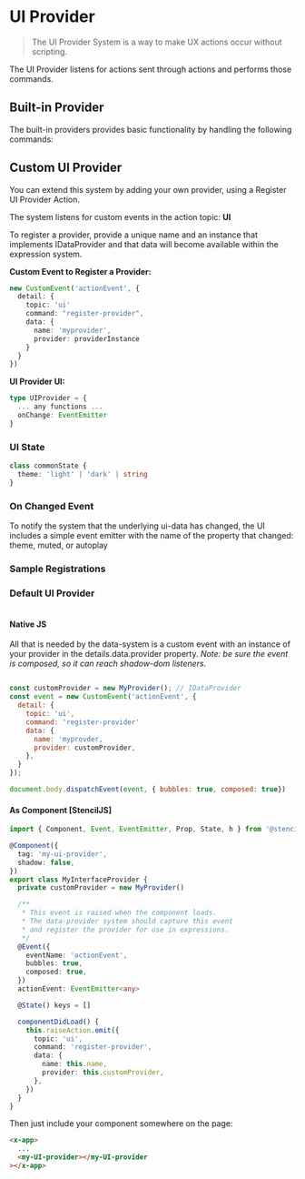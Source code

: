 # UI Provider

> The UI Provider System is a way to make UX actions occur without scripting.

The UI Provider listens for actions sent through actions and performs those commands.

## Built-in Provider

The built-in providers provides basic functionality by handling the following commands:

## Custom UI Provider

You can extend this system by adding your own provider, using a Register UI Provider Action.

The system listens for custom events in the action topic: **UI**

To register a provider, provide a unique name and an instance that implements IDataProvider and that data will become available within the expression system.

**Custom Event to Register a Provider:**

```typescript
new CustomEvent('actionEvent', {
  detail: {
    topic: 'ui'
    command: "register-provider",
    data: {
      name: 'myprovider',
      provider: providerInstance
    }
  }
})
```

**UI Provider UI:**

```typescript
type UIProvider = {
  ... any functions ...
  onChange: EventEmitter
}
```

### UI State

```typescript
class commonState {
  theme: 'light' | 'dark' | string
}
```

### On Changed Event

To notify the system that the underlying ui-data has changed, the UI includes a simple event emitter with the name of the property that changed: theme, muted, or autoplay

### Sample Registrations

### Default UI Provider

```typescript

```

#### Native JS

All that is needed by the data-system is a custom event with an instance of your provider in the details.data.provider property. _Note: be sure the event is composed, so it can reach shadow-dom listeners._

```javascript

const customProvider = new MyProvider(); // IDataProvider
const event = new CustomEvent('actionEvent', {
  detail: {
    topic: 'ui',
    command: 'register-provider'
    data: {
      name: 'myprovder,
      provider: customProvider,
    },
  }
});

document.body.dispatchEvent(event, { bubbles: true, composed: true})

```

#### As Component [StencilJS]

```typescript
import { Component, Event, EventEmitter, Prop, State, h } from '@stencil/core'

@Component({
  tag: 'my-ui-provider',
  shadow: false,
})
export class MyInterfaceProvider {
  private customProvider = new MyProvider()

  /**
   * This event is raised when the component loads.
   * The data-provider system should capture this event
   * and register the provider for use in expressions.
   */
  @Event({
    eventName: 'actionEvent',
    bubbles: true,
    composed: true,
  })
  actionEvent: EventEmitter<any>

  @State() keys = []

  componentDidLoad() {
    this.raiseAction.emit({
      topic: 'ui',
      command: 'register-provider',
      data: {
        name: this.name,
        provider: this.customProvider,
      },
    })
  }
}
```

Then just include your component somewhere on the page:

```html
<x-app>
  ...
  <my-UI-provider></my-UI-provider
></x-app>
```
